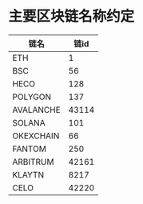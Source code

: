 # 主要区块链名称约定

| 链名        | 链id   |
| --------- | ----- |
| ETH       | 1     |
| BSC       | 56    |
| HECO      | 128   |
| POLYGON   | 137   |
| AVALANCHE | 43114 |
| SOLANA    | 101   |
| OKEXCHAIN | 66    |
| FANTOM    | 250   |
| ARBITRUM  | 42161 |
| KLAYTN    | 8217  |
| CELO      | 42220 |
